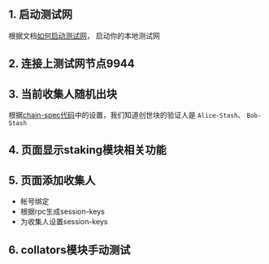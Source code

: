 ## 1. 启动测试网
根据文档[如何启动测试网](./如何启动测试网.md)， 启动你的本地测试网
## 2. 连接上测试网节点9944

## 3. 当前收集人随机出块
根据[chain-spec代码](https://github.com/Aband-Network/substrate-parachain-PoS-template/blob/main/node/src/chain_spec.rs#L179)中的设置，我们知道创世块的验证人是 `Alice-Stash`、 `Bob-Stash`

## 4. 页面显示staking模块相关功能

## 5. 页面添加收集人
- 帐号绑定
- 根据rpc生成session-keys
- 为收集人设置session-keys

## 6. collators模块手动测试
